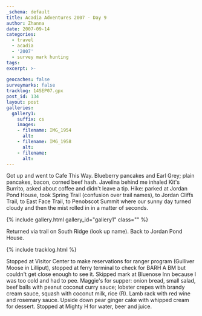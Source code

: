 ```yaml
---
_schema: default
title: Acadia Adventures 2007 - Day 9
author: Zhanna
date: 2007-09-14
categories:
  - travel
  - acadia
  - '2007'
  - survey mark hunting
tags:
excerpt: >- 
  
geocaches: false
surveymarks: false
tracklog: 14SEP07.gpx
post_id: 134
layout: post
galleries:
  gallery1:
    suffix: cs
    images:
    - filename: IMG_1954
      alt: 
    - filename: IMG_1958
      alt: 
    - filename: 
      alt:  
---
```


Got up and went to Cafe This Way.  Blueberry pancakes and Earl Grey; plain pancakes, bacon, corned beef hash.  Javelina behind me inhaled Kit's Burrito, asked about coffee and didn't leave a tip.  Hike: parked at Jordan Pond House, took Spring Trail (confusion over trail names), to Jordan Cliffs Trail, to East Face Trail, to Penobscot Summit where our sunny day turned cloudy and then the mist rolled in in a matter of seconds.  

{% include gallery.html gallery_id="gallery1" class="" %}

Returned via trail on South Ridge (look up name).  Back to Jordan Pond House.  

{% include tracklog.html %}

Stopped at Visitor Center to make reservations for ranger program (Gulliver Moose in Lilliput), stopped at ferry terminal to check for BARH A BM but couldn't get close enough to see it.  Skipped mark at Bluenose Inn because I was too cold and had to pee.  Maggie's for supper: onion bread, small salad, beef balls with peanut coconut curry sauce; lobster crepes with brandy cream sauce, squash with coconut milk, rice (R).  Lamb rack with red wine and rosemary sauce.  Upside down pear ginger cake with whipped cream for dessert.  Stopped at Mighty H for water, beer and juice.